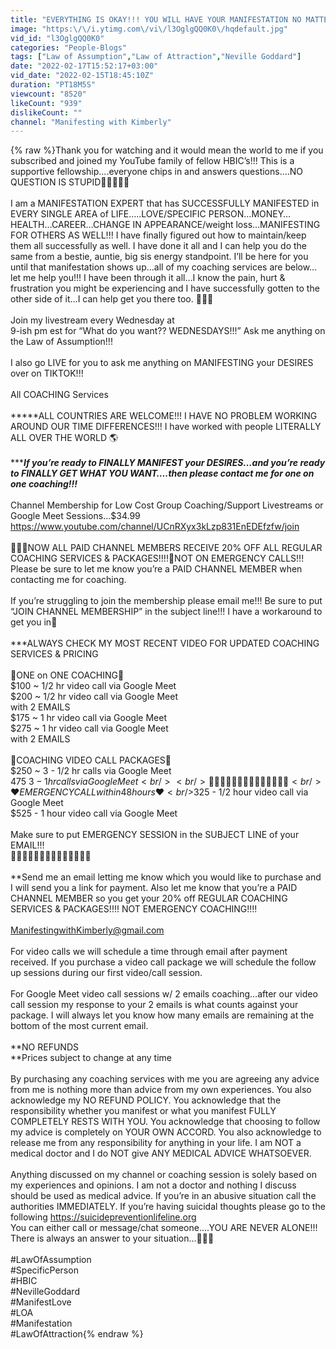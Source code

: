 ```yaml
---
title: "EVERYTHING IS OKAY!!! YOU WILL HAVE YOUR MANIFESTATION NO MATTER WHAT!!!💜🥰💜"
image: "https:\/\/i.ytimg.com\/vi\/l3OglgQQ0K0\/hqdefault.jpg"
vid_id: "l3OglgQQ0K0"
categories: "People-Blogs"
tags: ["Law of Assumption","Law of Attraction","Neville Goddard"]
date: "2022-02-17T15:52:17+03:00"
vid_date: "2022-02-15T18:45:10Z"
duration: "PT18M5S"
viewcount: "8520"
likeCount: "939"
dislikeCount: ""
channel: "Manifesting with Kimberly"
---
```

{% raw %}Thank you for watching and it would mean the world to me if you subscribed and joined my YouTube family of fellow HBIC’s!!! This is a supportive fellowship....everyone chips in and answers questions....NO QUESTION IS STUPID💜💜💜😘😘<br /> <br />I am a MANIFESTATION EXPERT that has SUCCESSFULLY MANIFESTED in EVERY SINGLE AREA of LIFE…..LOVE/SPECIFIC PERSON…MONEY…HEALTH…CAREER…CHANGE IN APPEARANCE/weight loss…MANIFESTING FOR OTHERS AS WELL!!! I have finally figured out how to maintain/keep them all successfully as well. I have done it all and I can help you do the same from a bestie, auntie, big sis energy standpoint. I’ll be here for you until that manifestation shows up…all of my coaching services are below…let me help you!!! I have been through it all…I know the pain, hurt &amp; frustration you might be experiencing and I have successfully gotten to the other side of it…I can help get you there too. 💜🥰💜<br /><br />Join my livestream every Wednesday at<br />9-ish pm est for “What do you want?? WEDNESDAYS!!!” Ask me anything on the Law of Assumption!!!<br /><br />I also go LIVE for you to ask me anything on MANIFESTING your DESIRES over on TIKTOK!!!<br /><br />All COACHING Services <br /><br />*****ALL COUNTRIES ARE WELCOME!!! I HAVE NO PROBLEM WORKING AROUND OUR TIME DIFFERENCES!!! I have worked with people LITERALLY ALL OVER THE WORLD 🌎 <br /><br />******If you’re ready to FINALLY MANIFEST your DESIRES…and you’re ready to FINALLY GET WHAT YOU WANT….then please contact me for one on one coaching!!!***<br /><br />Channel Membership for Low Cost Group Coaching/Support Livestreams or Google Meet Sessions...$34.99<br /><a rel="nofollow" target="blank" href="https://www.youtube.com/channel/UCnRXyx3kLzp831EnEDEfzfw/join">https://www.youtube.com/channel/UCnRXyx3kLzp831EnEDEfzfw/join</a><br /><br />🌟🌟🌟NOW ALL PAID CHANNEL MEMBERS RECEIVE 20% OFF ALL REGULAR COACHING SERVICES &amp; PACKAGES!!!!🌟NOT ON EMERGENCY CALLS!!! Please be sure to let me know you’re a PAID CHANNEL MEMBER when contacting me for coaching. <br /><br />If you’re struggling to join the membership please email me!!! Be sure to put “JOIN CHANNEL MEMBERSHIP” in the subject line!!! I have a workaround to get you in💜<br /><br />***ALWAYS CHECK MY MOST RECENT VIDEO FOR UPDATED COACHING SERVICES &amp; PRICING<br /><br />💜ONE on ONE COACHING💜<br />     $100 ~ 1/2 hr video call via Google Meet<br />     $200 ~ 1/2 hr video call via Google Meet <br />                  with 2 EMAILS <br />     $175 ~ 1 hr video call via Google Meet<br />     $275 ~ 1 hr video call via Google Meet<br />                  with 2 EMAILS <br /><br />💙COACHING VIDEO CALL PACKAGES💙<br />   $250 ~ 3 - 1/2 hr calls via Google Meet <br />   $475 ~ 3 - 1 hr calls via Google Meet <br /><br />🚨🚨 🚨🚨🚨🚨🚨🚨🚨🚨🚨🚨🚨🚨<br />❤️EMERGENCY CALL within 48 hours❤️<br />$325 - 1/2 hour video call via Google Meet <br />$525 - 1 hour video call via Google Meet <br /><br />Make sure to put EMERGENCY SESSION in the SUBJECT LINE of your EMAIL!!!<br />🚨🚨🚨🚨🚨🚨🚨🚨🚨🚨🚨🚨🚨🚨<br /><br />**Send me an email letting me know which you would like to purchase and I will send you a link for payment. Also let me know that you’re a PAID CHANNEL MEMBER so you get your 20% off REGULAR COACHING SERVICES &amp; PACKAGES!!!! NOT EMERGENCY COACHING!!!! <br /><br />ManifestingwithKimberly@gmail.com<br /><br />For video calls we will schedule a time through email after payment received. If you purchase a video call package we will schedule the follow up sessions during our first video/call session. <br /><br />For Google Meet video call sessions w/ 2 emails coaching…after our video call session my response to your 2 emails is what counts against your package. I will always let you know how many emails are remaining at the bottom of the most current email. <br /><br />**NO REFUNDS <br />**Prices subject to change at any time <br /><br />By purchasing any coaching services with me you are agreeing any advice from me is nothing more than advice from my own experiences. You also acknowledge my NO REFUND POLICY. You acknowledge that the responsibility whether you manifest or what you manifest FULLY COMPLETELY RESTS WITH YOU. You acknowledge that choosing to follow my advice is completely on YOUR OWN ACCORD. You also acknowledge to release me from any responsibility for anything in your life. I am NOT a medical doctor and I do NOT give ANY MEDICAL ADVICE WHATSOEVER. <br /><br />Anything discussed on my channel or coaching session is solely based on my experiences and opinions. I am not a doctor and nothing I discuss should be used as medical advice. If you’re in an abusive situation call the authorities IMMEDIATELY. If you’re having suicidal thoughts please go to the following <a rel="nofollow" target="blank" href="https://suicidepreventionlifeline.org">https://suicidepreventionlifeline.org</a><br />You can either call or message/chat someone….YOU ARE NEVER ALONE!!!  There is always an answer to your situation…💜💜💜<br /><br />#LawOfAssumption<br />#SpecificPerson<br />#HBIC<br />#NevilleGoddard<br />#ManifestLove<br />#LOA<br />#Manifestation<br />#LawOfAttraction{% endraw %}
